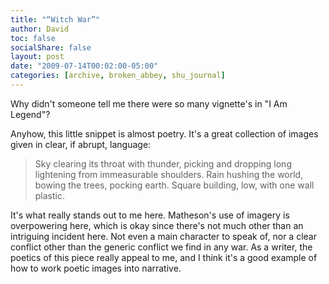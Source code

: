 ```yaml
---
title: "“Witch War”"
author: David
toc: false
socialShare: false
layout: post
date: "2009-07-14T00:02:00-05:00"
categories: [archive, broken_abbey, shu_journal]
---
```


Why didn't someone tell me there were so many vignette's in "I Am Legend"?

Anyhow, this little snippet is almost poetry. It's a great collection of images
given in clear, if abrupt, language:

> Sky clearing its throat with thunder, picking and dropping long lightening
> from immeasurable shoulders. Rain hushing the world, bowing the trees, pocking
> earth. Square building, low, with one wall plastic.

It's what really stands out to me here. Matheson's use of imagery is
overpowering here, which is okay since there's not much other than an intriguing
incident here. Not even a main character to speak of, nor a clear conflict other
than the generic conflict we find in any war. As a writer, the poetics of this
piece really appeal to me, and I think it's a good example of how to work poetic
images into narrative.
